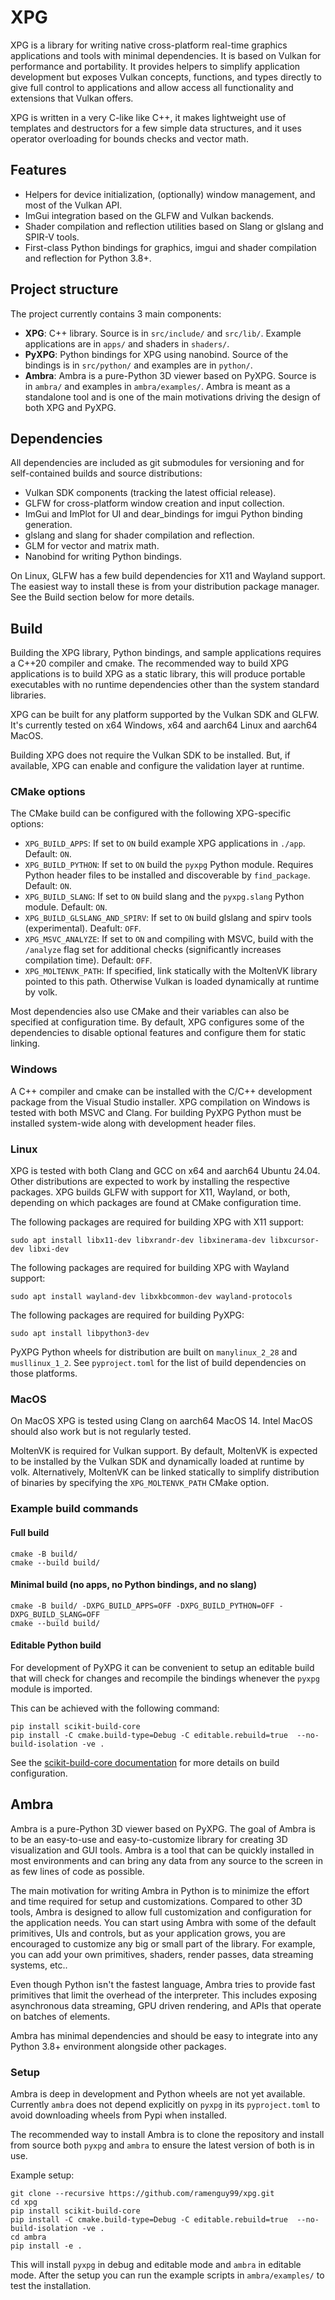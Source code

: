 # XPG

XPG is a library for writing native cross-platform real-time graphics
applications and tools with minimal dependencies. It is based on Vulkan for
performance and portability. It provides helpers to simplify application
development but exposes Vulkan concepts, functions, and types directly to give
full control to applications and allow access all functionality and extensions
that Vulkan offers.

XPG is written in a very C-like like C++, it makes lightweight use of templates
and destructors for a few simple data structures, and it uses operator
overloading for bounds checks and vector math.

## Features

- Helpers for device initialization, (optionally) window management, and most of
  the Vulkan API.
- ImGui integration based on the GLFW and Vulkan backends.
- Shader compilation and reflection utilities based on Slang or glslang and
  SPIR-V tools.
- First-class Python bindings for graphics, imgui and shader compilation
  and reflection for Python 3.8+.

## Project structure

The project currently contains 3 main components:

- **XPG**: C++ library. Source is in `src/include/` and `src/lib/`. Example
  applications are in `apps/` and shaders in `shaders/`.
- **PyXPG**: Python bindings for XPG using nanobind. Source of the bindings is
  in `src/python/` and examples are in `python/`.
- **Ambra**: Ambra is a pure-Python 3D viewer based on PyXPG. Source is in
  `ambra/` and examples in `ambra/examples/`. Ambra is meant as a standalone
  tool and is one of the main motivations driving the design of both XPG and
  PyXPG.

## Dependencies

All dependencies are included as git submodules for versioning and for
self-contained builds and source distributions:

- Vulkan SDK components (tracking the latest official release).
- GLFW for cross-platform window creation and input collection.
- ImGui and ImPlot for UI and dear_bindings for imgui Python binding generation.
- glslang and slang for shader compilation and reflection.
- GLM for vector and matrix math.
- Nanobind for writing Python bindings.

On Linux, GLFW has a few build dependencies for X11 and Wayland support.
The easiest way to install these is from your distribution package manager. See
the Build section below for more details.

## Build

Building the XPG library, Python bindings, and sample applications requires a
C++20 compiler and cmake. The recommended way to build XPG applications is to
build XPG as a static library, this will produce portable executables with no
runtime dependencies other than the system standard libraries.

XPG can be built for any platform supported by the Vulkan SDK and
GLFW. It's currently tested on x64 Windows, x64 and aarch64 Linux and aarch64
MacOS.

Building XPG does not require the Vulkan SDK to be installed. But, if available,
XPG can enable and configure the validation layer at runtime.

### CMake options

The CMake build can be configured with the following XPG-specific options:

- `XPG_BUILD_APPS`: If set to `ON` build example XPG applications in `./app`.
  Default: `ON`.
- `XPG_BUILD_PYTHON`: If set to `ON` build the `pyxpg` Python module.
  Requires Python header files to be installed and discoverable by
  `find_package`. Default: `ON`.
- `XPG_BUILD_SLANG`: If set to `ON` build slang and the `pyxpg.slang` Python
  module. Default: `ON`.
- `XPG_BUILD_GLSLANG_AND_SPIRV`: If set to `ON` build glslang and spirv tools
  (experimental). Deafult: `OFF`.
- `XPG_MSVC_ANALYZE`: If set to `ON` and compiling with MSVC, build with the
  `/analyze` flag set for additional checks (significantly increases
  compilation time). Default: `OFF`.
- `XPG_MOLTENVK_PATH`: If specified, link statically with the MoltenVK library
  pointed to this path. Otherwise Vulkan is loaded dynamically at runtime by
  volk.

Most dependencies also use CMake and their variables can also be specified at
configuration time. By default, XPG configures some of the dependencies to
disable optional features and configure them for static linking.

### Windows

A C++ compiler and cmake can be installed with the C/C++ development package
from the Visual Studio installer. XPG compilation on Windows is tested with both
MSVC and Clang.  For building PyXPG Python must be installed system-wide along
with development header files.

### Linux

XPG is tested with both Clang and GCC on x64 and aarch64 Ubuntu 24.04. Other
distributions are expected to work by installing the respective packages.
XPG builds GLFW with support for X11, Wayland, or both, depending on which
packages are found at CMake configuration time.

The following packages are required for building XPG with X11 support:
```
sudo apt install libx11-dev libxrandr-dev libxinerama-dev libxcursor-dev libxi-dev
```

The following packages are required for building XPG with Wayland support:
```
sudo apt install wayland-dev libxkbcommon-dev wayland-protocols
```

The following packages are required for building PyXPG:
```
sudo apt install libpython3-dev
```

PyXPG Python wheels for distribution are built on `manylinux_2_28` and
`musllinux_1_2`. See `pyproject.toml` for the list of build dependencies on
those platforms.

### MacOS

On MacOS XPG is tested using Clang on aarch64 MacOS 14. Intel MacOS should
also work but is not regularly tested.

MoltenVK is required for Vulkan support. By default, MoltenVK is expected to be
installed by the Vulkan SDK and dynamically loaded at runtime by volk.
Alternatively, MoltenVK can be linked statically to simplify distribution of
binaries by specifying the `XPG_MOLTENVK_PATH` CMake option.

### Example build commands

#### Full build

```
cmake -B build/
cmake --build build/
```

#### Minimal build (no apps, no Python bindings, and no slang)

```
cmake -B build/ -DXPG_BUILD_APPS=OFF -DXPG_BUILD_PYTHON=OFF -DXPG_BUILD_SLANG=OFF
cmake --build build/
```

#### Editable Python build

For development of PyXPG it can be convenient to setup an editable build that
will check for changes and recompile the bindings whenever the `pyxpg` module is
imported.

This can be achieved with the following command:
```
pip install scikit-build-core
pip install -C cmake.build-type=Debug -C editable.rebuild=true  --no-build-isolation -ve .
```

See the [scikit-build-core documentation](https://scikit-build-core.readthedocs.io/en/latest/configuration/index.html#configuration)
for more details on build configuration.

## Ambra

Ambra is a pure-Python 3D viewer based on PyXPG. The goal of Ambra is to be an
easy-to-use and easy-to-customize library for creating 3D visualization and GUI
tools. Ambra is a tool that can be quickly installed in most environments and
can bring any data from any source to the screen in as few lines of code as
possible.

The main motivation for writing Ambra in Python is to minimize the effort and
time required for setup and customizations. Compared to other 3D tools, Ambra is
designed to allow full customization and configuration for the application
needs. You can start using Ambra with some of the default primitives, UIs and
controls, but as your application grows, you are encouraged to customize any big
or small part of the library. For example, you can add your own primitives,
shaders, render passes, data streaming systems, etc..

Even though Python isn't the fastest language, Ambra tries to provide fast
primitives that limit the overhead of the interpreter. This includes exposing
asynchronous data streaming, GPU driven rendering, and APIs that operate on
batches of elements.

Ambra has minimal dependencies and should be easy to integrate into any Python
3.8+ environment alongside other packages.

### Setup

Ambra is deep in development and Python wheels are not yet available. Currently
`ambra` does not depend explicitly on `pyxpg` in its `pyproject.toml` to avoid
downloading wheels from Pypi when installed.

The recommended way to install Ambra is to clone the repository and install from
source both `pyxpg` and `ambra` to ensure the latest version of both is in use.

Example setup:
```
git clone --recursive https://github.com/ramenguy99/xpg.git
cd xpg
pip install scikit-build-core
pip install -C cmake.build-type=Debug -C editable.rebuild=true  --no-build-isolation -ve .
cd ambra
pip install -e .
```

This will install `pyxpg` in debug and editable mode and `ambra` in editable
mode. After the setup you can run the example scripts in `ambra/examples/` to
test the installation.
